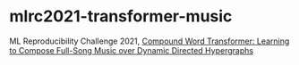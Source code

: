 # mlrc2021-transformer-music

ML Reproducibility Challenge 2021, [Compound Word Transformer: Learning to Compose Full-Song Music over Dynamic Directed Hypergraphs](https://arxiv.org/pdf/2101.02402.pdf)
